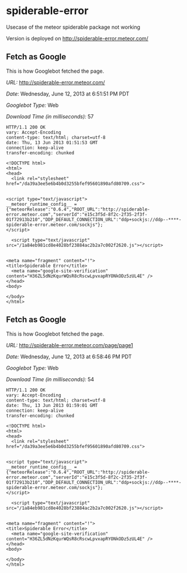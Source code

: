 spiderable-error
================

Usecase of the meteor spiderable package not working

Version is deployed on http://spiderable-error.meteor.com/

Fetch as Google
---------------
This is how Googlebot fetched the page.

_URL:_ http://spiderable-error.meteor.com/

_Date_: Wednesday, June 12, 2013 at 6:51:51 PM PDT

_Googlebot Type:_ Web

_Download Time (in milliseconds):_ 57

```
HTTP/1.1 200 OK
vary: Accept-Encoding
content-type: text/html; charset=utf-8
date: Thu, 13 Jun 2013 01:51:53 GMT
connection: keep-alive
transfer-encoding: chunked

<!DOCTYPE html>
<html>
<head>
  <link rel="stylesheet" href="/da39a3ee5e6b4b0d3255bfef95601890afd80709.css">


<script type="text/javascript">
__meteor_runtime_config__ = {"meteorRelease":"0.6.4","ROOT_URL":"http://spiderable-error.meteor.com","serverId":"e15c3f5d-8f2c-2f35-2f3f-01f72913b210","DDP_DEFAULT_CONNECTION_URL":"ddp+sockjs://ddp--****-spiderable-error.meteor.com/sockjs"};
</script>

  <script type="text/javascript" src="/1a84eb981cd8e4028bf23884ac2b2a7c002f2620.js"></script>


<meta name="fragment" content="!">
<title>Spiderable Error</title>
  <meta name="google-site-verification" content="H36ZL5dNzKqurWQsR8cRscwLpvxapRYONkODz5zUL4E" />
</head>
<body>

</body>
</html>
```

Fetch as Google
---------------
This is how Googlebot fetched the page.

_URL:_ http://spiderable-error.meteor.com/page/page1

_Date:_ Wednesday, June 12, 2013 at 6:58:46 PM PDT

_Googlebot Type:_ Web

_Download Time (in milliseconds):_ 54

```
HTTP/1.1 200 OK
vary: Accept-Encoding
content-type: text/html; charset=utf-8
date: Thu, 13 Jun 2013 01:59:01 GMT
connection: keep-alive
transfer-encoding: chunked

<!DOCTYPE html>
<html>
<head>
  <link rel="stylesheet" href="/da39a3ee5e6b4b0d3255bfef95601890afd80709.css">


<script type="text/javascript">
__meteor_runtime_config__ = {"meteorRelease":"0.6.4","ROOT_URL":"http://spiderable-error.meteor.com","serverId":"e15c3f5d-8f2c-2f35-2f3f-01f72913b210","DDP_DEFAULT_CONNECTION_URL":"ddp+sockjs://ddp--****-spiderable-error.meteor.com/sockjs"};
</script>

  <script type="text/javascript" src="/1a84eb981cd8e4028bf23884ac2b2a7c002f2620.js"></script>


<meta name="fragment" content="!">
<title>Spiderable Error</title>
  <meta name="google-site-verification" content="H36ZL5dNzKqurWQsR8cRscwLpvxapRYONkODz5zUL4E" />
</head>
<body>

</body>
</html>
```